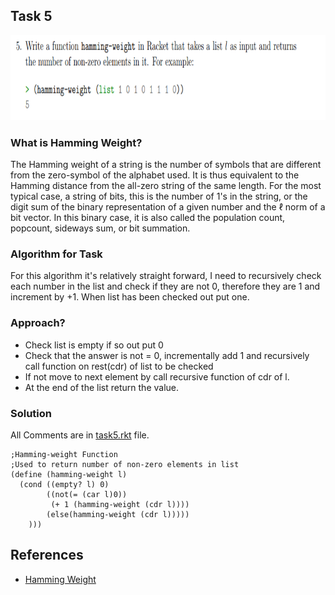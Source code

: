 ## Task 5

<p><img src="https://github.com/DarrenFitz/TheoryOfAlgorithms/blob/master/Resources/5.PNG" width="834" height="136"></p>


### What is Hamming Weight? 
The Hamming weight of a string is the number of symbols that are different from the zero-symbol of the alphabet used. It is thus equivalent to the Hamming distance from the all-zero string of the same length. For the most typical case, a string of bits, this is the number of 1's in the string, or the digit sum of the binary representation of a given number and the ℓ norm of a bit vector. In this binary case, it is also called the population count, popcount, sideways sum, or bit summation.

### Algorithm for Task
For this algorithm it's relatively straight forward, I need to recursively check each number in the list and check if they are not 0, therefore they are 1 and increment by +1. When list has been checked out put one.

### Approach?
* Check list is empty if so out put 0
* Check that the answer is not = 0, incrementally add 1 and recursively call function on rest(cdr) of list to be checked
* If not move to next element by call recursive function of cdr of l.
* At the end of the list return the value.

### Solution
All Comments are in [task5.rkt](https://github.com/DarrenFitz/TheoryOfAlgorithms/blob/master/Programming_Tasks/Task5/task5.rkt ) file.
```Racket
;Hamming-weight Function
;Used to return number of non-zero elements in list
(define (hamming-weight l)               
  (cond ((empty? l) 0)                   
        ((not(= (car l)0))               
         (+ 1 (hamming-weight (cdr l))))
        (else(hamming-weight (cdr l)))))
    )))

```

## References
* [Hamming Weight](https://en.wikipedia.org/wiki/Hamming_weight)